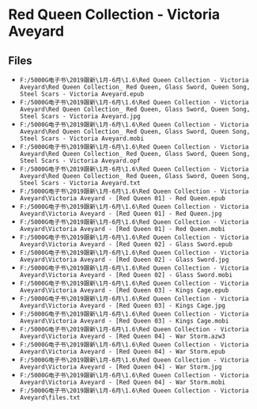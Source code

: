 # Red Queen Collection - Victoria Aveyard

## Files

- `F:/5000G电子书\2019跟新\1月-6月\1.6\Red Queen Collection - Victoria Aveyard\Red Queen Collection_ Red Queen, Glass Sword, Queen Song, Steel Scars - Victoria Aveyard.epub`
- `F:/5000G电子书\2019跟新\1月-6月\1.6\Red Queen Collection - Victoria Aveyard\Red Queen Collection_ Red Queen, Glass Sword, Queen Song, Steel Scars - Victoria Aveyard.jpg`
- `F:/5000G电子书\2019跟新\1月-6月\1.6\Red Queen Collection - Victoria Aveyard\Red Queen Collection_ Red Queen, Glass Sword, Queen Song, Steel Scars - Victoria Aveyard.mobi`
- `F:/5000G电子书\2019跟新\1月-6月\1.6\Red Queen Collection - Victoria Aveyard\Red Queen Collection_ Red Queen, Glass Sword, Queen Song, Steel Scars - Victoria Aveyard.opf`
- `F:/5000G电子书\2019跟新\1月-6月\1.6\Red Queen Collection - Victoria Aveyard\Red Queen Collection_ Red Queen, Glass Sword, Queen Song, Steel Scars - Victoria Aveyard.txt`
- `F:/5000G电子书\2019跟新\1月-6月\1.6\Red Queen Collection - Victoria Aveyard\Victoria Aveyard - [Red Queen 01] - Red Queen.epub`
- `F:/5000G电子书\2019跟新\1月-6月\1.6\Red Queen Collection - Victoria Aveyard\Victoria Aveyard - [Red Queen 01] - Red Queen.jpg`
- `F:/5000G电子书\2019跟新\1月-6月\1.6\Red Queen Collection - Victoria Aveyard\Victoria Aveyard - [Red Queen 01] - Red Queen.mobi`
- `F:/5000G电子书\2019跟新\1月-6月\1.6\Red Queen Collection - Victoria Aveyard\Victoria Aveyard - [Red Queen 02] - Glass Sword.epub`
- `F:/5000G电子书\2019跟新\1月-6月\1.6\Red Queen Collection - Victoria Aveyard\Victoria Aveyard - [Red Queen 02] - Glass Sword.jpg`
- `F:/5000G电子书\2019跟新\1月-6月\1.6\Red Queen Collection - Victoria Aveyard\Victoria Aveyard - [Red Queen 02] - Glass Sword.mobi`
- `F:/5000G电子书\2019跟新\1月-6月\1.6\Red Queen Collection - Victoria Aveyard\Victoria Aveyard - [Red Queen 03] - Kings Cage.epub`
- `F:/5000G电子书\2019跟新\1月-6月\1.6\Red Queen Collection - Victoria Aveyard\Victoria Aveyard - [Red Queen 03] - Kings Cage.jpg`
- `F:/5000G电子书\2019跟新\1月-6月\1.6\Red Queen Collection - Victoria Aveyard\Victoria Aveyard - [Red Queen 03] - Kings Cage.mobi`
- `F:/5000G电子书\2019跟新\1月-6月\1.6\Red Queen Collection - Victoria Aveyard\Victoria Aveyard - [Red Queen 04] - War Storm.azw3`
- `F:/5000G电子书\2019跟新\1月-6月\1.6\Red Queen Collection - Victoria Aveyard\Victoria Aveyard - [Red Queen 04] - War Storm.epub`
- `F:/5000G电子书\2019跟新\1月-6月\1.6\Red Queen Collection - Victoria Aveyard\Victoria Aveyard - [Red Queen 04] - War Storm.jpg`
- `F:/5000G电子书\2019跟新\1月-6月\1.6\Red Queen Collection - Victoria Aveyard\Victoria Aveyard - [Red Queen 04] - War Storm.mobi`
- `F:/5000G电子书\2019跟新\1月-6月\1.6\Red Queen Collection - Victoria Aveyard\files.txt`
